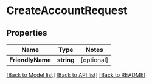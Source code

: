 # CreateAccountRequest

## Properties
Name | Type | Notes
------------ | ------------- | -------------
**FriendlyName** | **string** | [optional] 

[[Back to Model list]](../README.md#documentation-for-models) [[Back to API list]](../README.md#documentation-for-api-endpoints) [[Back to README]](../README.md)


